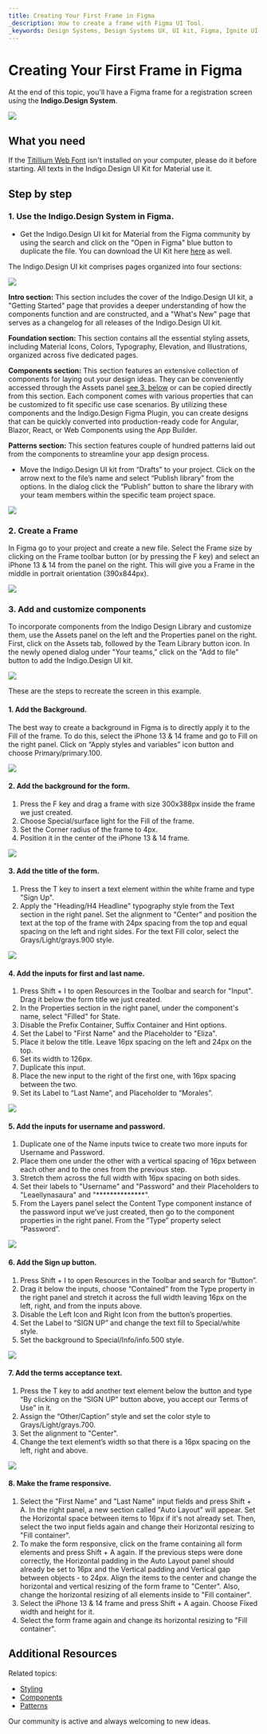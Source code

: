 ```yaml
---
title: Creating Your First Frame in Figma
_description: How to create a frame with Figma UI Tool.
_keywords: Design Systems, Design Systems UX, UI kit, Figma, Ignite UI for Angular, Figma to Angular, Angular, Angular Design System, Export code from Figma, Design Kits for Angular, Figma HTML, Figma to HTML, Figma UI kits
---
```


# Creating Your First Frame in Figma

At the end of this topic, you'll have a Figma frame for a registration screen using the **Indigo.Design System**.

<img class="responsive-img" src="images/figma-frame/getting-started-figma1.png" srcset="images/figma-frame/getting-started-figma1@2x.png 2x" />

## What you need
If the [Titillium Web Font](https://fonts.google.com/specimen/Titillium+Web) isn't installed on your computer, please do it before starting. All texts in the Indigo.Design UI Kit for Material use it.

## Step by step

### 1. Use the Indigo.Design System in Figma.

- Get the Indigo.Design UI kit for Material from the Figma community by using the search and click on the "Open in Figma" blue button to duplicate the file. You can download the UI Kit here [here](https://www.figma.com/@infragistics) as well.

The Indigo.Design UI kit comprises pages organized into four sections:

<img class="responsive-img" src="images/figma-frame/getting-started-figma2.png" srcset="images/figma-frame/getting-started-figma2@2x.png 2x" />

**Intro section:** This section includes the cover of the Indigo.Design UI kit, a "Getting Started" page that provides a deeper understanding of how the components function and are constructed, and a "What's New" page that serves as a changelog for all releases of the Indigo.Design UI kit.

**Foundation section:** This section contains all the essential styling assets, including Material Icons, Colors, Typography, Elevation, and Illustrations, organized across five dedicated pages.

**Components section:** This section features an extensive collection of components for laying out your design ideas. They can be conveniently accessed through the Assets panel [see 3. below](./creating-a-frame-in-figma.md#3-add-and-customize-components) or can be copied directly from this section. Each component comes with various properties that can be customized to fit specific use case scenarios. By utilizing these components and the Indigo.Design Figma Plugin, you can create designs that can be quickly converted into production-ready code for Angular, Blazor, React, or Web Components using the App Builder.

**Patterns section:** This section features couple of hundred patterns laid out from the components to streamline your app design process.

- Move the Indigo.Design UI kit from “Drafts” to your project. Click on the arrow next to the file’s name and select “Publish library” from the options. In the dialog click the “Publish” button to share the library with your team members within the specific team project space.

<img class="responsive-img" src="images/figma-frame/getting-started-figma4.png" srcset="images/figma-frame/getting-started-figma4@2x.png 2x" />

### 2. Create a Frame
In Figma go to your project and create a new file. Select the Frame size by clicking on the Frame toolbar button (or by pressing the F key) and select an iPhone 13 & 14 from the panel on the right. This will give you a Frame in the middle in portrait orientation (390x844px).

<img class="responsive-img" src="images/figma-frame/getting-started-figma5.png" srcset="images/figma-frame/getting-started-figma5@2x.png 2x" />

### 3. Add and customize components 
To incorporate components from the Indigo Design Library and customize them, use the Assets panel on the left and the Properties panel on the right. First, click on the Assets tab, followed by the Team Library button icon. In the newly opened dialog under "Your teams," click on the "Add to file" button to add the Indigo.Design UI kit.

<img class="responsive-img" src="images/figma-frame/getting-started-figma6.png" srcset="images/figma-frame/getting-started-figma6@2x.png 2x" />

These are the steps to recreate the screen in this example.

#### 1. Add the Background.
The best way to create a background in Figma is to directly apply it to the Fill of the frame. To do this, select the iPhone 13 & 14 frame and go to Fill on the right panel. Click on “Apply styles and variables” icon button and choose Primary/primary.100.

<img class="responsive-img" src="images/figma-frame/getting-started-figma8.png" srcset="images/figma-frame/getting-started-figma8@2x.png 2x" />

#### 2. Add the background for the form.
1. Press the F key and drag a frame with size 300x388px inside the frame we just created.
2. Choose Special/surface light for the Fill of the frame.
3. Set the Corner radius of the frame to 4px.
4. Position it in the center of the iPhone 13 & 14 frame.

<img class="responsive-img" src="images/figma-frame/getting-started-figma9.png" srcset="images/figma-frame/getting-started-figma9@2x.png 2x" />

#### 3. Add the title of the form.
1. Press the T key to insert a text element within the white frame and type "Sign Up".
2. Apply the "Heading/H4 Headline" typography style from the Text section in the right panel. Set the alignment to "Center" and position the text at the top of the frame with 24px spacing from the top and equal spacing on the left and right sides. For the text Fill color, select the Grays/Light/grays.900 style.

<img class="responsive-img" src="images/figma-frame/getting-started-figma10.png" srcset="images/figma-frame/getting-started-figma10@2x.png 2x" />

#### 4. Add the inputs for first and last name.
1. Press Shift + I to open Resources in the Toolbar and search for "Input". Drag it below the form title we just created.
2. In the Properties section in the right panel, under the component's name, select "Filled" for State.
3. Disable the Prefix Container, Suffix Container and Hint options.
4. Set the Label to "First Name" and the Placeholder to "Eliza".
5. Place it below the title. Leave 16px spacing on the left and 24px on the top. 
6. Set its width to 126px.
7. Duplicate this input.
8. Place the new input to the right of the first one, with 16px spacing between the two.
9. Set its Label to “Last Name”, and Placeholder to “Morales”.

<img class="responsive-img" src="images/figma-frame/getting-started-figma11.png" srcset="images/figma-frame/getting-started-figma11@2x.png 2x" />

#### 5. Add the inputs for username and password.
1. Duplicate one of the Name inputs twice to create two more inputs for Username and Password.
2. Place them one under the other with a vertical spacing of 16px between each other and to the ones from the previous step.
3. Stretch them across the full width with 16px spacing on both sides.
4. Set their labels to "Username" and "Password" and their Placeholders to "Leaellynasaura" and "**************".
5. From the Layers panel select the Content Type component instance of the password input we’ve just created, then go to the component properties in the right panel. From the “Type” property select “Password”.


<img class="responsive-img" src="images/figma-frame/getting-started-figma12.png" srcset="images/figma-frame/getting-started-figma12@2x.png 2x" />

#### 6. Add the Sign up button.
1. Press Shift + I to open Resources in the Toolbar and search for “Button”.
2. Drag it below the inputs, choose “Contained” from the Type property in the right panel and stretch it across the full width leaving 16px on the left, right, and from the inputs above.
3. Disable the Left Icon and Right Icon from the button’s properties.
4. Set the Label to “SIGN UP” and change the text fill to Special/white style.
5. Set the background to Special/Info/info.500 style.

<img class="responsive-img" src="images/figma-frame/getting-started-figma13.png" srcset="images/figma-frame/getting-started-figma13@2x.png 2x" />

#### 7. Add the terms acceptance text. 
1. Press the T key to add another text element below the button and type “By clicking on the “SIGN UP” button above, you accept our Terms of Use” in it.
2. Assign the “Other/Caption” style and set the color style to Grays/Light/grays.700.
3. Set the alignment to "Center".
4. Change the text element’s width so that there is a 16px spacing on the left, right and above.

<img class="responsive-img" src="images/figma-frame/getting-started-figma1.png" srcset="images/figma-frame/getting-started-figma1@2x.png 2x" />

#### 8. Make the frame responsive.
1. Select the "First Name" and "Last Name" input fields and press Shift + A. In the right panel, a new section called "Auto Layout" will appear. Set the Horizontal space between items to 16px if it's not already set. Then, select the two input fields again and change their Horizontal resizing to "Fill container".
2. To make the form responsive, click on the frame containing all form elements and press Shift + A again. If the previous steps were done correctly, the Horizontal padding in the Auto Layout panel should already be set to 16px and the Vertical padding and Vertical gap between objects - to 24px. Align the items to the center and change the horizontal and vertical resizing of the form frame to "Center". Also, change the horizontal resizing of all elements inside to "Fill container".
3. Select the iPhone 13 & 14 frame and press Shift + A again. Choose Fixed width and height for it.
4. Select the form frame again and change its horizontal resizing to "Fill container".


## Additional Resources

Related topics:

- [Styling](style/styling-overview.md)
- [Components](components/components-overview.md)
- [Patterns](patterns/patterns-overview.md)
  <div class="divider--half"></div>

Our community is active and always welcoming to new ideas.
